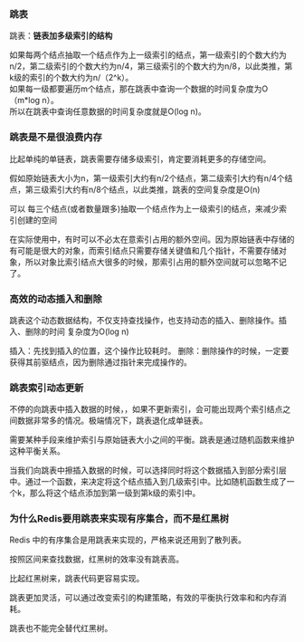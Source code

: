 ### 跳表

跳表：**链表加多级索引的结构**

如果每两个结点抽取一个结点作为上一级索引的结点，第一级索引的个数大约为n/2，第二级索引的个数大约为n/4，第三级索引的个数大约为n/8，以此类推，第k级的索引的个数大约为n/（2^k）。</br>
如果每一级都要遍历m个结点，那在跳表中查询一个数据的时间复杂度为O（m*log n）。</br>
所以在跳表中查询任意数据的时间复杂度就是O(log n)。

### 跳表是不是很浪费内存

比起单纯的单链表，跳表需要存储多级索引，肯定要消耗更多的存储空间。

假如原始链表大小为n，第一级索引大约有n/2个结点，第二级索引大约有n/4个结点，第三级索引大约有n/8个结点，以此类推，跳表的空间复杂度是O(n)

可以 每三个结点(或者数量跟多)抽取一个结点作为上一级索引的结点，来减少索引创建的空间

在实际使用中，有时可以不必太在意索引占用的额外空间。因为原始链表中存储的有可能是很大的对象，而索引结点只需要存储关键值和几个指针，不需要存储对象，所以对象比索引结点大很多的时候，那索引占用的额外空间就可以忽略不记了。

### 高效的动态插入和删除

跳表这个动态数据结构，不仅支持查找操作，也支持动态的插入、删除操作。插入、删除的时间 复杂度为O(log n)

插入：先找到插入的位置，这个操作比较耗时。
删除：删除操作的时候，一定要获得其前驱结点，因为删除通过指针来完成操作的。

### 跳表索引动态更新

不停的向跳表中插入数据的时候，，如果不更新索引，会可能出现两个索引结点之间数据非常多的情况。极端情况下，跳表退化成单链表。

需要某种手段来维护索引与原始链表大小之间的平衡。跳表是通过随机函数来维护这种平衡关系。

当我们向跳表中擦插入数据的时候，可以选择同时将这个数据插入到部分索引层中。通过一个函数，来决定将这个结点插入到几级索引中。比如随机函数生成了一个k，那么将这个结点添加到第一级到第k级的索引中。

### 为什么Redis要用跳表来实现有序集合，而不是红黑树

Redis 中的有序集合是用跳表来实现的，严格来说还用到了散列表。

按照区间来查找数据，红黑树的效率没有跳表高。

比起红黑树来，跳表代码更容易实现。

跳表更加灵活，可以通过改变索引的构建策略，有效的平衡执行效率和和内存消耗。

跳表也不能完全替代红黑树。



